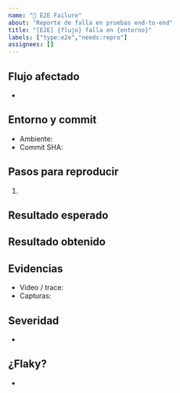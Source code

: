 ```yaml
---
name: "🧪 E2E Failure"
about: "Reporte de falla en pruebas end-to-end"
title: "[E2E] {flujo} falla en {entorno}"
labels: ["type:e2e","needs:repro"]
assignees: []
---
```


## Flujo afectado
- <!-- Invitado / Staff / Organizador -->

## Entorno y commit
- Ambiente:
- Commit SHA:

## Pasos para reproducir
1. 

## Resultado esperado

## Resultado obtenido

## Evidencias
- Video / trace:
- Capturas:

## Severidad
- <!-- blocker / high / medium / low -->

## ¿Flaky?
- <!-- sí / no -->
